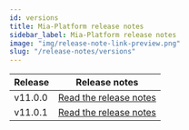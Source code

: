 ```yaml
---
id: versions
title: Mia-Platform release notes
sidebar_label: Mia-Platform release notes
image: "img/release-note-link-preview.png"
slug: "/release-notes/versions"
---
```

| Release | Release notes                              |
|---------|--------------------------------------------|
| v11.0.0 | [Read the release notes](/release-notes/v11.0.0.md) |
| v11.0.1 | [Read the release notes](/release-notes/v11.0.1.md) |